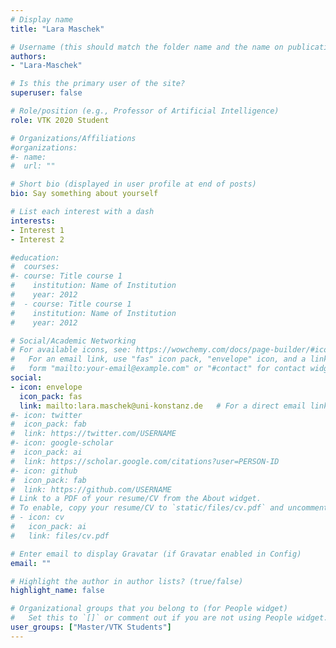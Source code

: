 ```yaml
---
# Display name
title: "Lara Maschek"

# Username (this should match the folder name and the name on publications)
authors:
- "Lara-Maschek"

# Is this the primary user of the site?
superuser: false

# Role/position (e.g., Professor of Artificial Intelligence)
role: VTK 2020 Student

# Organizations/Affiliations
#organizations:
#- name: 
#  url: ""

# Short bio (displayed in user profile at end of posts)
bio: Say something about yourself

# List each interest with a dash
interests:
- Interest 1
- Interest 2

#education:
#  courses:
#- course: Title course 1
#    institution: Name of Institution
#    year: 2012
#  - course: Title course 1
#    institution: Name of Institution
#    year: 2012

# Social/Academic Networking
# For available icons, see: https://wowchemy.com/docs/page-builder/#icons
#   For an email link, use "fas" icon pack, "envelope" icon, and a link in the
#   form "mailto:your-email@example.com" or "#contact" for contact widget.
social:
- icon: envelope
  icon_pack: fas
  link: mailto:lara.maschek@uni-konstanz.de   # For a direct email link, use "mailto:sarah.peter@uni-konstanz.de".
#- icon: twitter
#  icon_pack: fab
#  link: https://twitter.com/USERNAME
#- icon: google-scholar
#  icon_pack: ai
#  link: https://scholar.google.com/citations?user=PERSON-ID
#- icon: github
#  icon_pack: fab
#  link: https://github.com/USERNAME
# Link to a PDF of your resume/CV from the About widget.
# To enable, copy your resume/CV to `static/files/cv.pdf` and uncomment the lines below.
# - icon: cv
#   icon_pack: ai
#   link: files/cv.pdf

# Enter email to display Gravatar (if Gravatar enabled in Config)
email: ""

# Highlight the author in author lists? (true/false)
highlight_name: false

# Organizational groups that you belong to (for People widget)
#   Set this to `[]` or comment out if you are not using People widget.
user_groups: ["Master/VTK Students"]
---
```

